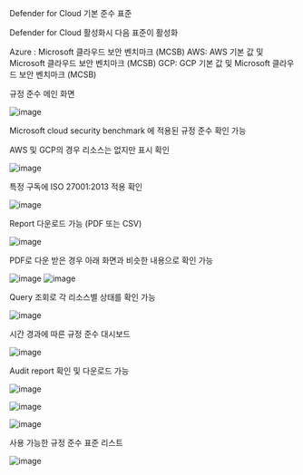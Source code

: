 Defender for Cloud 
기본 준수 표준

Defender for Cloud 활성화시 다음 표준이 활성화

Azure : Microsoft 클라우드 보안 벤치마크 (MCSB)
AWS: AWS 기본 값 및 Microsoft 클라우드 보안 벤치마크 (MCSB)
GCP: GCP 기본 값 및 Microsoft 클라우드 보안 벤치마크 (MCSB)

규정 준수 메인 화면

![image](https://github.com/user-attachments/assets/348c0a49-ffd7-498a-b524-989d69cdc2e1)

Microsoft cloud security benchmark 에 적용된 규정 준수 확인 가능

AWS 및 GCP의 경우 리소스는 없지만 표시 확인 

![image](https://github.com/user-attachments/assets/33fea9b9-292f-42d0-8c85-0c66bbf15c87)


특정 구독에 ISO 27001:2013 적용 확인

![image](https://github.com/user-attachments/assets/20a1abd6-b954-441c-a240-ce7db67cbeaf)

Report 다운로드 가능 (PDF 또는 CSV)

![image](https://github.com/user-attachments/assets/5c798f7c-255a-4b95-a8ce-b57bf05bad96)

PDF로 다운 받은 경우 아래 화면과 비슷한 내용으로 확인 가능

![image](https://github.com/user-attachments/assets/380447e6-f382-416b-9c4d-a8d2292f5c2d)
![image](https://github.com/user-attachments/assets/da198222-7844-4580-97e3-d7cd7f3ddb57)


Query 조회로 각 리소스별 상태를 확인 가능

![image](https://github.com/user-attachments/assets/738a5da0-e18a-4cd7-b641-a42dacb13558)

시간 경과에 따른 규정 준수 대시보드 

![image](https://github.com/user-attachments/assets/c62e9974-3213-4ea8-a9fa-0621d96139ed)



Audit report 확인 및 다운로드 가능

![image](https://github.com/user-attachments/assets/0e5b222a-908f-4497-8f94-72cc055ac34a)

![image](https://github.com/user-attachments/assets/47d9a5c4-a7b7-4d75-8555-39df05adf999)

![image](https://github.com/user-attachments/assets/bac6a6a1-6d3e-4e04-a307-5b3a86141e19)






사용 가능한 규정 준수 표준 리스트

![image](https://github.com/user-attachments/assets/57f0eaa3-5bbb-4d00-ae3e-48e2d029744b)
